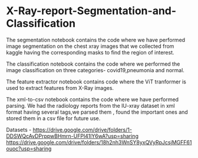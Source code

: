 # X-Ray-report-Segmentation-and-Classification

The segmentation notebook contains the code where we have performed image segmentation on the chest xray images that we collected from kaggle having the corresponding masks to find the region of interest.

The classification notebook contains the code where we performed the image classification on three categories- covid19,pneumonia and normal.

The feature extractor notebook contains code where the ViT tranformer is used to extract features from X-Ray images.

The xml-to-csv notebook contains the code where we have performed parsing. We had the radiology reports from the IU-xray dataset in xml format having several tags,we parsed them , found the important ones and stored them in a csv file for future use.

Datasets - 
https://drive.google.com/drive/folders/1-DDSWQcAvDPrppwBHmrn-UFPl41lY6wA?usp=sharing
https://drive.google.com/drive/folders/18h2nh3WnSY8yxQVyRpJcsjMGFF61ouoc?usp=sharing
